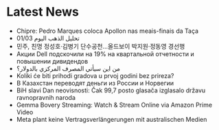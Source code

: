 # Latest News
-  Chipre: Pedro Marques coloca Apollon nas meais-finais da Taça
-  تحليل الذهب اليوم 01/03
-  민주, 친명 정성호·김병기 단수공천…올드보이 박지원·정동영 경선행
-  Акции Dell подскочили на 19% на квартальной отчетности и повышении дивидендов
-  من اين سيأتي المصرف المركزي بالدولار؟
-  Koliki će biti prihodi gradova u prvoj godini bez prireza?
-  В Казахстан переводят деньги из России и Норвегии
-  BiH slavi Dan neovisnosti: Čak 99,7 posto glasača izglasalo državu ravnopravnih naroda
-  Gemma Bovery Streaming: Watch & Stream Online via Amazon Prime Video
-  Meta plant keine Vertragsverlängerungen mit australischen Medien
